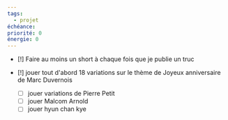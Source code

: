 ```yaml
---
tags:
  - projet
échéance: 
priorité: 0
énergie: 0
---
```

- [!] Faire au moins un short à chaque fois que je publie un truc

- [!] jouer tout d'abord 18 variations sur le thème de Joyeux anniversaire de Marc Duvernois
	- [ ] jouer variations de Pierre Petit
	- [ ] jouer Malcom Arnold
	- [ ] jouer hyun chan kye